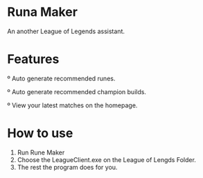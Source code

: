 # Runa Maker
An another League of Legends assistant.

# Features
º Auto generate recommended runes.

º Auto generate recommended champion builds.

º View your latest matches on the homepage.

# How to use
1. Run Rune Maker
2. Choose the LeagueClient.exe on the League of Lengds Folder.
3. The rest the program does for you.
